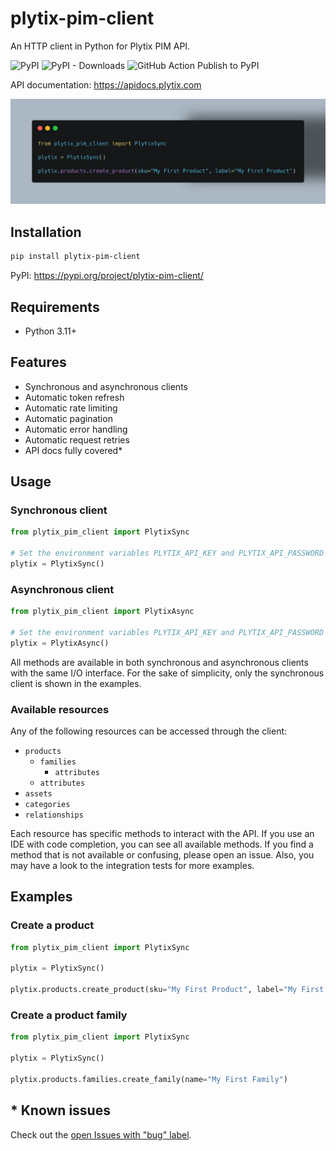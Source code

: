 # plytix-pim-client
An HTTP client in Python for Plytix PIM API.

![PyPI](https://img.shields.io/pypi/v/plytix-pim-client?label=pypi%20package)
![PyPI - Downloads](https://img.shields.io/pypi/dm/plytix-pim-client)
![GitHub Action Publish to PyPI](https://github.com/TheTelematic/plytix-pim-client/actions/workflows/publish-to-pypi.yml/badge.svg)

API documentation: https://apidocs.plytix.com

![Example](https://raw.githubusercontent.com/TheTelematic/plytix-pim-client/main/doc/images/example.png)

## Installation
```bash
pip install plytix-pim-client
```
PyPI: https://pypi.org/project/plytix-pim-client/

## Requirements
- Python 3.11+

## Features
- Synchronous and asynchronous clients
- Automatic token refresh
- Automatic rate limiting
- Automatic pagination
- Automatic error handling
- Automatic request retries
- API docs fully covered*

## Usage

### Synchronous client

```python
from plytix_pim_client import PlytixSync

# Set the environment variables PLYTIX_API_KEY and PLYTIX_API_PASSWORD
plytix = PlytixSync()
```

### Asynchronous client

```python
from plytix_pim_client import PlytixAsync

# Set the environment variables PLYTIX_API_KEY and PLYTIX_API_PASSWORD
plytix = PlytixAsync()
```

All methods are available in both synchronous and asynchronous clients with the same I/O interface.
For the sake of simplicity, only the synchronous client is shown in the examples.

### Available resources
Any of the following resources can be accessed through the client:
- `products`
  - `families`
    - `attributes`
  - `attributes`
- `assets`
- `categories`
- `relationships`

Each resource has specific methods to interact with the API. 
If you use an IDE with code completion, you can see all available methods.
If you find a method that is not available or confusing, please open an issue.
Also, you may have a look to the integration tests for more examples.

## Examples
### Create a product

```python
from plytix_pim_client import PlytixSync

plytix = PlytixSync()

plytix.products.create_product(sku="My First Product", label="My First Product")
```

### Create a product family

```python
from plytix_pim_client import PlytixSync

plytix = PlytixSync()

plytix.products.families.create_family(name="My First Family")
```


## * Known issues
Check out the [open Issues with "bug" label](https://github.com/TheTelematic/plytix-pim-client/issues?q=is%3Aopen+is%3Aissue+label%3Abug).
